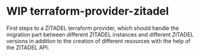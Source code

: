 # WIP terraform-provider-zitadel

First steps to a ZITADEL terraform provider, which should handle the migration part between different ZITADEL instances and different ZITADEL versions in addition to the creation of different resources with the help of the ZITADEL API.
